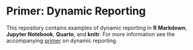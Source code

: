 # Primer: Dynamic Reporting

This repository contains examples of dynamic reporting in **R Markdown**,
**Jupyter Notebook**, **Quarto**, and **knitr**. For more information see the
accompanying [primer](https://www.crs.uzh.ch/PRIMERURL) on dynamic reporting.

